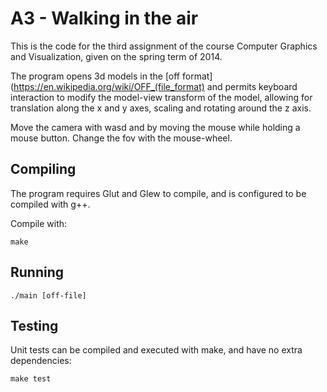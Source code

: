 # A3 - Walking in the air
This is the code for the third assignment of 
the course Computer Graphics and Visualization, given
on the spring term of 2014.

The program opens 3d models in the [off format](https://en.wikipedia.org/wiki/OFF_(file_format) and
permits keyboard interaction to modify the model-view transform of the model,
allowing for translation along the x and y axes, scaling and rotating around the z axis.

Move the camera with wasd and by moving the mouse while holding a mouse button.
Change the fov with the mouse-wheel.

## Compiling
The program requires Glut and Glew to compile, and is configured to be compiled with g++.

Compile with:

```
make
```

## Running

```
./main [off-file]
```

## Testing

Unit tests can be compiled and executed with make, and have no extra dependencies:

```
make test
```
